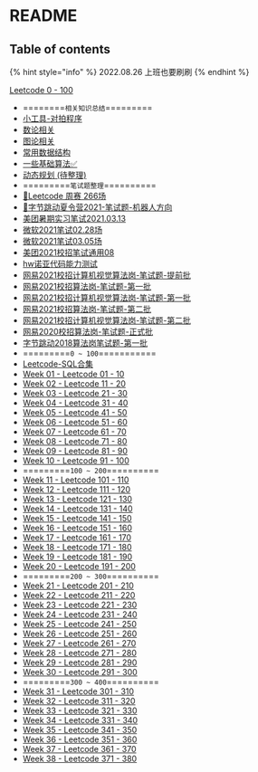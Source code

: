 # README

## Table of contents

{% hint style="info" %}
2022.08.26 上班也要刷刷
{% endhint %}

[Leetcode 0 - 100](https://app.gitbook.com/s/6Rwk2d0r1ZJBzFQjnK8p/\~/changes/VdxuxZWIp9gALGhxUpxc/leetcode-0-100)

* \========`相关知识总结`=========
* [小工具-对拍程序](algorithms/小工具-对拍程序.md)
* [数论相关](algorithms/数论.md)
* [图论相关](algorithms/图论.md)
* [常用数据结构](algorithms/常用数据结构.md)
* [一些基础算法✅](algorithms/基础算法.md)
* [动态规划 (待整理)](algorithms/动态规划.md)
* \=========`笔试题整理`==========
* [🍑Leetcode 周赛 266场](codingtests/Leetcode-266周赛.md)
* [🤖字节跳动夏令营2021-笔试题-机器人方向](codingtests/字节跳动-夏令营笔试-1.md)
* [美团暑期实习笔试2021.03.13](codingtests/美团暑期实习.md)
* [微软2021笔试02.28场](codingtests/微软暑期实习笔试2021.02.26.md)
* [微软2021笔试03.05场](codingtests/微软暑期实习笔试2021.03.05.md)
* [美团2021校招笔试通用08](codingtests/美团2021笔试通用卷08.md)
* [hw诺亚代码能力测试](codingtests/华为诺亚方舟实验室-CodingTest.md)
* [网易2021校招计算机视觉算法岗-笔试题-提前批](codingtests/网易2021算法-提前批.md)
* [网易2021校招算法岗-笔试题-第一批](codingtests/网易2021算法02.md)
* [网易2021校招计算机视觉算法岗-笔试题-第一批](codingtests/网易2021计算机视觉02.md)
* [网易2021校招算法岗-笔试题-第二批](codingtests/网易2021算法.md)
* [网易2021校招计算机视觉算法岗-笔试题-第二批](codingtests/网易2021计算机视觉.md)
* [网易2020校招算法岗-笔试题-正式批](codingtests/网易2020算法.md)
* [字节跳动2018算法岗笔试题-第一批](codingtests/字节跳动-算法.md)
* \=========`0 ~ 100`===========
* [Leetcode-SQL合集](notes/SQL题目合集.md)
* [Week 01 - Leetcode 01 - 10](leetcode-0-100/week01.md)
* [Week 02 - Leetcode 11 - 20](leetcode-0-100/week02.md)
* [Week 03 - Leetcode 21 - 30](leetcode-0-100/week03.md)
* [Week 04 - Leetcode 31 - 40](leetcode-0-100/week04.md)
* [Week 05 - Leetcode 41 - 50](leetcode-0-100/week05.md)
* [Week 06 - Leetcode 51 - 60](leetcode-0-100/week06.md)
* [Week 07 - Leetcode 61 - 70](leetcode-0-100/week07.md)
* [Week 08 - Leetcode 71 - 80](leetcode-0-100/week08.md)
* [Week 09 - Leetcode 81 - 90](leetcode-0-100/week09.md)
* [Week 10 - Leetcode 91 - 100](leetcode-0-100/week10.md)
* \=========`100 ~ 200`==========
* [Week 11 - Leetcode 101 - 110](notes/week11.md)
* [Week 12 - Leetcode 111 - 120](notes/week12.md)
* [Week 13 - Leetcode 121 - 130](notes/week13.md)
* [Week 14 - Leetcode 131 - 140](notes/week14.md)
* [Week 15 - Leetcode 141 - 150](notes/week15.md)
* [Week 16 - Leetcode 151 - 160](notes/week16.md)
* [Week 17 - Leetcode 161 - 170](notes/week17.md)
* [Week 18 - Leetcode 171 - 180](notes/week18.md)
* [Week 19 - Leetcode 181 - 190](notes/week19.md)
* [Week 20 - Leetcode 191 - 200](notes/week20.md)
* \=========`200 ~ 300`==========
* [Week 21 - Leetcode 201 - 210](notes/week21.md)
* [Week 22 - Leetcode 211 - 220](notes/week22.md)
* [Week 23 - Leetcode 221 - 230](notes/week23.md)
* [Week 24 - Leetcode 231 - 240](notes/week24.md)
* [Week 25 - Leetcode 241 - 250](notes/week25.md)
* [Week 26 - Leetcode 251 - 260](notes/week26.md)
* [Week 27 - Leetcode 261 - 270](notes/week27.md)
* [Week 28 - Leetcode 271 - 280](notes/week28.md)
* [Week 29 - Leetcode 281 - 290](notes/week29.md)
* [Week 30 - Leetcode 291 - 300](notes/week30.md)
* \=========`300 ~ 400`==========
* [Week 31 - Leetcode 301 - 310](notes/week31.md)
* [Week 32 - Leetcode 311 - 320](notes/week32.md)
* [Week 33 - Leetcode 321 - 330](notes/week33.md)
* [Week 34 - Leetcode 331 - 340](notes/week34.md)
* [Week 35 - Leetcode 341 - 350](notes/week35.md)
* [Week 36 - Leetcode 351 - 360](notes/week36.md)
* [Week 37 - Leetcode 361 - 370](notes/week37.md)
* [Week 38 - Leetcode 371 - 380](notes/week38.md)

